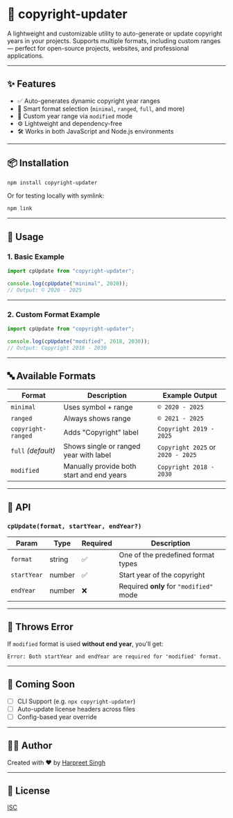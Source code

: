 # 📅 copyright-updater

A lightweight and customizable utility to auto-generate or update copyright years in your projects. Supports multiple formats, including custom ranges — perfect for open-source projects, websites, and professional applications.

---

## ✨ Features

- ✅ Auto-generates dynamic copyright year ranges
- 🧠 Smart format selection (`minimal`, `ranged`, `full`, and more)
- 🧩 Custom year range via `modified` mode
- ⚙️ Lightweight and dependency-free
- 🛠️ Works in both JavaScript and Node.js environments

---

## 📦 Installation

```bash
npm install copyright-updater
````

Or for testing locally with symlink:

```bash
npm link
```

---

## 🚀 Usage

### 1. Basic Example

```js
import cpUpdate from "copyright-updater";

console.log(cpUpdate("minimal", 2020)); 
// Output: © 2020 - 2025
```

---

### 2. Custom Format Example

```js
import cpUpdate from "copyright-updater";

console.log(cpUpdate("modified", 2018, 2030)); 
// Output: Copyright 2018 - 2030
```

---

## 🔤 Available Formats

| Format             | Description                               | Example Output                    |
| ------------------ | ----------------------------------------- | --------------------------------- |
| `minimal`          | Uses symbol + range                       | `© 2020 - 2025`                   |
| `ranged`           | Always shows range                        | `© 2021 - 2025`                   |
| `copyright-ranged` | Adds "Copyright" label                    | `Copyright 2019 - 2025`           |
| `full` *(default)* | Shows single or ranged year with label    | `Copyright 2025` or `2020 - 2025` |
| `modified`         | Manually provide both start and end years | `Copyright 2018 - 2030`           |

---

## 🧠 API

### `cpUpdate(format, startYear, endYear?)`

| Param       | Type   | Required | Description                             |
| ----------- | ------ | -------- | --------------------------------------- |
| `format`    | string | ✅        | One of the predefined format types      |
| `startYear` | number | ✅        | Start year of the copyright             |
| `endYear`   | number | ❌        | Required **only** for `"modified"` mode |

---

## 🛑 Throws Error

If `modified` format is used **without end year**, you'll get:

```
Error: Both startYear and endYear are required for 'modified' format.
```

---

## 🧪 Coming Soon

* [ ] CLI Support (e.g. `npx copyright-updater`)
* [ ] Auto-update license headers across files
* [ ] Config-based year override

---

## 👨‍💻 Author

Created with ❤️ by [Harpreet Singh](https://github.com/HarpreetSingh792)

---

## 📄 License

[ISC](./LICENSE)
